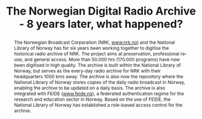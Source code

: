 ---
abstract: The Norwegian Broadcast Corporation (NRK, www.nrk.no) and the National Library
  of Norway has for six years been working together to digitise the historical radio
  archive of NRK. The project aims at preservation, professional re-use, and general
  access. More than 50.000 hrs (170.000 programs) have now been digitised in high
  quality. The archive is built within the National Library of Norway, but serves
  as the every-day radio archive for NRK with their headquarters 1000 kms away. The
  archive is also now the repository where the National Library of Norway stores copies
  of the daily radio broadcast in Norway, enabling the archive to be updated on a
  daily basis. The archive is also integrated with FEIDE (www.feide.no), a federated
  authentication regime for the research and education sector in Norway. Based on
  the use of FEIDE, the National Library of Norway has established a role-based access
  control for the archive.
creators:
- Brygfjeld, Svein Arne
date: null
document_url: https://services.phaidra.univie.ac.at/api/object/o:294546/download
grand_parent: iPRES
institutions: []
keywords:
- ithaca
landing_page_url: https://phaidra.univie.ac.at/o:294546
language: eng
layout: publication
license: CC BY-SA 3.0 AT
notes_url: null
parent: iPRES 2006
publication_type: presentation
size: 1730422
slides_url: null
source_name: iPRES
title: The Norwegian Digital Radio Archive - 8 years later, what happened?
year: 2006
---